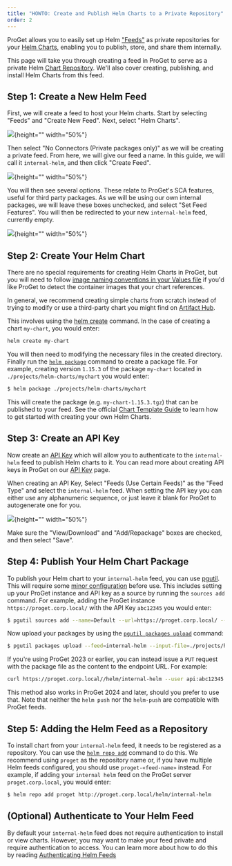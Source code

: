 ```yaml
---
title: "HOWTO: Create and Publish Helm Charts to a Private Repository"
order: 2
---
```


ProGet allows you to easily set up Helm ["Feeds"](/docs/proget/feeds/feed-overview) as private repositories for your [Helm Charts](https://helm.sh/docs/topics/charts/), enabling you to publish, store, and share them internally.

This page will take you through creating a feed in ProGet to serve as a private Helm [Chart Repository](https://helm.sh/docs/topics/chart_repository/). We'll also cover creating, publishing, and install Helm Charts from this feed.

## Step 1: Create a New Helm Feed

First, we will create a feed to host your Helm charts. Start by selecting "Feeds" and "Create New Feed". Next, select "Helm Charts".

![](/resources/docs/proget-helm-newfeed.png){height="" width="50%"}

Then select "No Connectors (Private packages only)" as we will be creating a private feed. From here, we will give our feed a name. In this guide, we will call it `internal-helm`, and then click "Create Feed".

![](/resources/docs/proget-helm-newfeed-internal.png){height="" width="50%"}

You will then see several options. These relate to ProGet's SCA features, useful for third party packages. As we will be using our own internal packages, we will leave these boxes unchecked, and select "Set Feed Features". You will then be redirected to your new `internal-helm` feed, currently empty.

![](/resources/docs/proget-helm-internal-empty.png){height="" width="50%"}

## Step 2: Create Your Helm Chart

There are no special requirements for creating Helm Charts in ProGet, but you will need to follow [image naming conventions in your Values file](/docs/proget/feeds/helm#values-yaml) if you'd like ProGet to detect the container images that your chart references.

In general, we recommend creating simple charts from scratch instead of trying to modify or use a third-party chart you might find on [Artifact Hub](/docs/proget/feeds/helm#artifacthub). 

This involves using the [helm create](https://helm.sh/docs/helm/helm_create/) command. In the case of creating a chart `my-chart`, you would enter:

```bash
helm create my-chart
```

You will then need to modifying the necessary files in the created directory. Finally run the [`helm package`](https://helm.sh/docs/helm/helm_package/) command to create a package file. For example, creating version `1.15.3` of the package `my-chart` located in `./projects/helm-charts/mychart` you would enter:

```bash
$ helm package ./projects/helm-charts/mychart
```

This will create the package (e.g. `my-chart-1.15.3.tgz`) that can be published to your feed. See the official [Chart Template Guide](https://helm.sh/docs/chart_template_guide/getting_started/) to learn how to get started with creating your own Helm Charts.

## Step 3: Create an API Key

Now create an [API Key](/docs/proget/reference-api/proget-apikeys) which will allow you to authenticate to the `internal-helm` feed to publish Helm charts to it. You can read more about creating API keys in ProGet on our [API Key](/docs/proget/reference-api/proget-apikeys) page.

When creating an API Key, Select "Feeds (Use Certain Feeds)" as the "Feed Type" and select the `internal-helm` feed. When setting the API key you can either use any alphanumeric sequence, or just leave it blank for ProGet to autogenerate one for you.

![](/resources/docs/proget-helm-api-key.png){height="" width="50%"}

Make sure the "View/Download" and "Add/Repackage" boxes are checked, and then select "Save".

## Step 4: Publish Your Helm Chart Package

To publish your Helm chart to your `internal-helm` feed, you can use [pgutil](/docs/proget/reference-api/proget-pgutil). This will require some [minor configuration](/docs/proget/reference-api/proget-pgutil#sources) before use. This includes setting up your ProGet instance and API key as a source by running the `sources add` command. For example, adding the ProGet instance `https://proget.corp.local/` with the API Key `abc12345` you would enter:

```bash
$ pgutil sources add --name=Default --url=https://proget.corp.local/ --api-key=abc12345
```

Now upload your packages by using the [`pgutil packages upload`](/docs/proget/reference-api/proget-api-packages/proget-api-packages-upload) command:

```bash
$ pgutil packages upload --feed=internal-helm --input-file=./projects/helm-charts/mychart
```

If you're using ProGet 2023 or earlier, you can instead issue a `PUT` request with the package file as the content to the endpoint URL. For example:

```bash
curl https://proget.corp.local//helm/internal-helm --user api:abc12345 --upload-file ./projects/helm-charts/mychart
```

This method also works in ProGet 2024 and later, should you prefer to use that. Note that neither the `helm push` nor the  `helm-push` are compatible with ProGet feeds.

## Step 5: Adding the Helm Feed as a Repository

To install chart from your `internal-helm` feed, it needs to be registered as a repository. You can use the [`helm repo add`](https://helm.sh/docs/helm/helm_repo_add/) command to do this. We recommend using `proget` as the repository name or, if you have multiple Helm feeds configured, you should use `proget-«feed-name»` instead. For example, if adding your `internal helm` feed on the ProGet server `proget.corp.local`, you would enter:
 
```bash
$ helm repo add proget http://proget.corp.local/helm/internal-helm
```

## (Optional) Authenticate to Your Helm Feed

By default your `internal-helm` feed does not require authentication to install or view charts. However, you may want to make your feed private and require authentication to access. You can learn more about how to do this by reading [Authenticating Helm Feeds](/docs/proget/feeds/helm#authenticated-feeds)